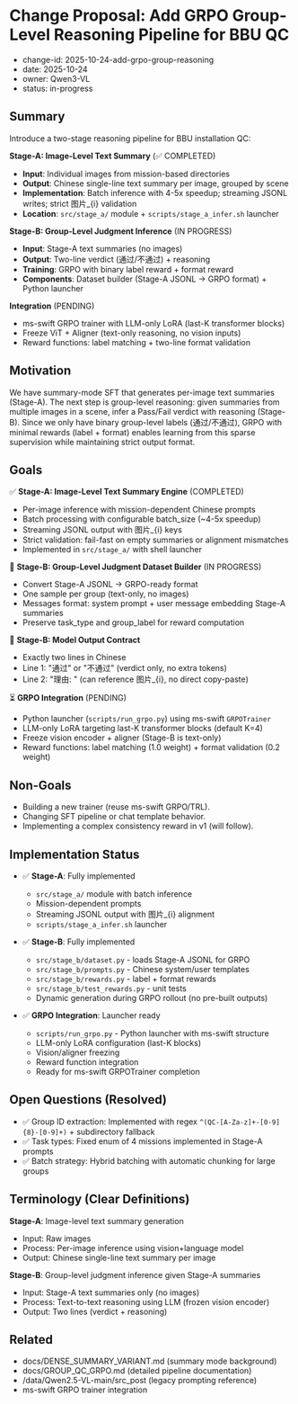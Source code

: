 # Change Proposal: Add GRPO Group-Level Reasoning Pipeline for BBU QC

- change-id: 2025-10-24-add-grpo-group-reasoning
- date: 2025-10-24
- owner: Qwen3-VL
- status: in-progress

## Summary
Introduce a two-stage reasoning pipeline for BBU installation QC:

**Stage-A: Image-Level Text Summary** (✅ COMPLETED)
- **Input**: Individual images from mission-based directories
- **Output**: Chinese single-line text summary per image, grouped by scene
- **Implementation**: Batch inference with 4-5x speedup; streaming JSONL writes; strict 图片_{i} validation
- **Location**: `src/stage_a/` module + `scripts/stage_a_infer.sh` launcher

**Stage-B: Group-Level Judgment Inference** (IN PROGRESS)
- **Input**: Stage-A text summaries (no images)
- **Output**: Two-line verdict (通过/不通过) + reasoning
- **Training**: GRPO with binary label reward + format reward
- **Components**: Dataset builder (Stage-A JSONL → GRPO format) + Python launcher

**Integration** (PENDING)
- ms-swift GRPO trainer with LLM-only LoRA (last-K transformer blocks)
- Freeze ViT + Aligner (text-only reasoning, no vision inputs)
- Reward functions: label matching + two-line format validation

## Motivation
We have summary-mode SFT that generates per-image text summaries (Stage-A). The next step is group-level reasoning: given summaries from multiple images in a scene, infer a Pass/Fail verdict with reasoning (Stage-B). Since we only have binary group-level labels (通过/不通过), GRPO with minimal rewards (label + format) enables learning from this sparse supervision while maintaining strict output format.

## Goals

✅ **Stage-A: Image-Level Text Summary Engine** (COMPLETED)
- Per-image inference with mission-dependent Chinese prompts
- Batch processing with configurable batch_size (~4-5x speedup)
- Streaming JSONL output with 图片_{i} keys
- Strict validation: fail-fast on empty summaries or alignment mismatches
- Implemented in `src/stage_a/` with shell launcher

🔄 **Stage-B: Group-Level Judgment Dataset Builder** (IN PROGRESS)
- Convert Stage-A JSONL → GRPO-ready format
- One sample per group (text-only, no images)
- Messages format: system prompt + user message embedding Stage-A summaries
- Preserve task_type and group_label for reward computation

🔄 **Stage-B: Model Output Contract**
- Exactly two lines in Chinese
- Line 1: "通过" or "不通过" (verdict only, no extra tokens)
- Line 2: "理由: <reasoning>" (can reference 图片_{i}, no direct copy-paste)

⏳ **GRPO Integration** (PENDING)
- Python launcher (`scripts/run_grpo.py`) using ms-swift `GRPOTrainer`
- LLM-only LoRA targeting last-K transformer blocks (default K=4)
- Freeze vision encoder + aligner (Stage-B is text-only)
- Reward functions: label matching (1.0 weight) + format validation (0.2 weight)

## Non-Goals
- Building a new trainer (reuse ms-swift GRPO/TRL).
- Changing SFT pipeline or chat template behavior.
- Implementing a complex consistency reward in v1 (will follow).

## Implementation Status

- ✅ **Stage-A**: Fully implemented
  - `src/stage_a/` module with batch inference
  - Mission-dependent prompts
  - Streaming JSONL output with 图片_{i} alignment
  - `scripts/stage_a_infer.sh` launcher

- ✅ **Stage-B**: Fully implemented
  - `src/stage_b/dataset.py` - loads Stage-A JSONL for GRPO
  - `src/stage_b/prompts.py` - Chinese system/user templates
  - `src/stage_b/rewards.py` - label + format rewards
  - `src/stage_b/test_rewards.py` - unit tests
  - Dynamic generation during GRPO rollout (no pre-built outputs)

- ✅ **GRPO Integration**: Launcher ready
  - `scripts/run_grpo.py` - Python launcher with ms-swift structure
  - LLM-only LoRA configuration (last-K blocks)
  - Vision/aligner freezing
  - Reward function integration
  - Ready for ms-swift GRPOTrainer completion

## Open Questions (Resolved)
- ✅ Group ID extraction: Implemented with regex `^(QC-[A-Za-z]+-[0-9]{8}-[0-9]+)` + subdirectory fallback
- ✅ Task types: Fixed enum of 4 missions implemented in Stage-A prompts
- ✅ Batch strategy: Hybrid batching with automatic chunking for large groups

## Terminology (Clear Definitions)

**Stage-A**: Image-level text summary generation
- Input: Raw images
- Process: Per-image inference using vision+language model
- Output: Chinese single-line text summary per image

**Stage-B**: Group-level judgment inference given Stage-A summaries
- Input: Stage-A text summaries only (no images)
- Process: Text-to-text reasoning using LLM (frozen vision encoder)
- Output: Two lines (verdict + reasoning)

## Related
- docs/DENSE_SUMMARY_VARIANT.md (summary mode background)
- docs/GROUP_QC_GRPO.md (detailed pipeline documentation)
- /data/Qwen2.5-VL-main/src_post (legacy prompting reference)
- ms-swift GRPO trainer integration

